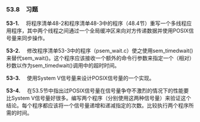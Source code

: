 ### 53.8　习题

**53-1.** 　将程序清单48-2和程序清单48-3中的程序（48.4节）重写一个多线程应用程序，其中两个线程之间通过一个全局缓冲区来向对方传递数据并使用POSIX信号量来同步操作。

**53-2.** 　修改程序清单53-3中的程序（psem_wait.c）使之使用sem_timedwait()来替代sem_wait()。这个程序应该接收一个额外的命令行参数来指定一个（相对）秒数以作为sem_timedwait()调用中的超时时间。

**53-3.** 　使用System V信号量来设计POSIX信号量的一个实现。

**53-4.** 　在53.5节中指出过POSIX信号量在信号量争夺不激烈的情况下的性能要比System V信号量好很多。编写两个程序（分别使用这两种信号量）来验证这个结论。每个程序都应该将一个信号量递增和递减指定的次数。比较执行两个程序所需的时间。



